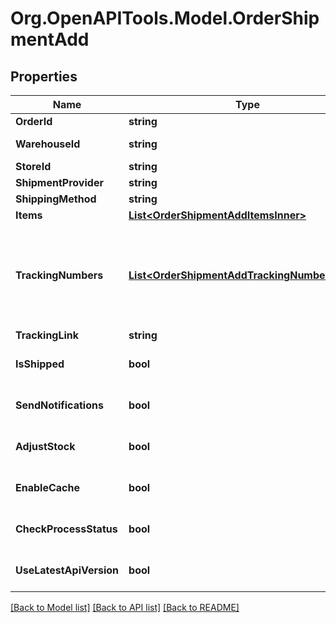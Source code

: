 # Org.OpenAPITools.Model.OrderShipmentAdd

## Properties

Name | Type | Description | Notes
------------ | ------------- | ------------- | -------------
**OrderId** | **string** | Defines the order for which the shipment will be created | [optional] 
**WarehouseId** | **string** | This parameter is used for selecting a warehouse where you need to set/modify a product quantity. | [optional] 
**StoreId** | **string** | Store Id | [optional] 
**ShipmentProvider** | **string** | Defines company name that provide tracking of shipment | [optional] 
**ShippingMethod** | **string** | Define shipping method | [optional] 
**Items** | [**List&lt;OrderShipmentAddItemsInner&gt;**](OrderShipmentAddItemsInner.md) | Defines items in the order that will be shipped | [optional] 
**TrackingNumbers** | [**List&lt;OrderShipmentAddTrackingNumbersInner&gt;**](OrderShipmentAddTrackingNumbersInner.md) | Defines shipment&#39;s tracking numbers that have to be added&lt;/br&gt; How set tracking numbers to appropriate carrier:&lt;ul&gt;&lt;li&gt;tracking_numbers[]&#x3D;a2c.demo1,a2c.demo2 - set default carrier&lt;/li&gt;&lt;li&gt;tracking_numbers[&lt;b&gt;carrier_id&lt;/b&gt;]&#x3D;a2c.demo - set appropriate carrier&lt;/li&gt;&lt;/ul&gt;To get the list of carriers IDs that are available in your store, use the &lt;a href &#x3D; \&quot;https://api2cart.com/docs/#/cart/CartInfo\&quot;&gt;cart.info&lt;/a &gt; method | [optional] 
**TrackingLink** | **string** | Defines custom tracking link | [optional] 
**IsShipped** | **bool** | Defines shipment&#39;s status | [optional] [default to true]
**SendNotifications** | **bool** | Send notifications to customer after shipment was created | [optional] [default to false]
**AdjustStock** | **bool** | This parameter is used for adjust stock. | [optional] [default to false]
**EnableCache** | **bool** | If the value is &#39;true&#39; and order exist in our cache, we will use order.info from cache to prepare shipment items. | [optional] [default to false]
**CheckProcessStatus** | **bool** | Disable or enable check process status. Please note that the response will be slower due to additional requests to the store. | [optional] [default to false]
**UseLatestApiVersion** | **bool** | Use the latest platform API version | [optional] [default to false]

[[Back to Model list]](../README.md#documentation-for-models) [[Back to API list]](../README.md#documentation-for-api-endpoints) [[Back to README]](../README.md)

